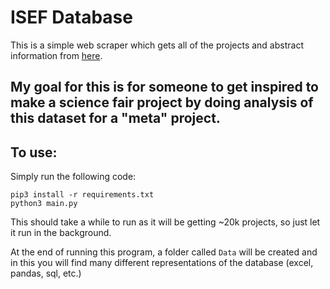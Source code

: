# ISEF Database
This is a simple web scraper which gets all of the projects and abstract information from [here](abstracts.scienceforsociety.org). 

My goal for this is for someone to get inspired to make a science fair project by doing analysis of this dataset for a "meta" project.
---
## To use:
Simply run the following code:
```
pip3 install -r requirements.txt
python3 main.py
```
This should take a while to run as it will be getting ~20k projects, so just let it run in the background.

At the end of running this program, a folder called `Data` will be created and in this you will find many different representations of the database (excel, pandas, sql, etc.)

